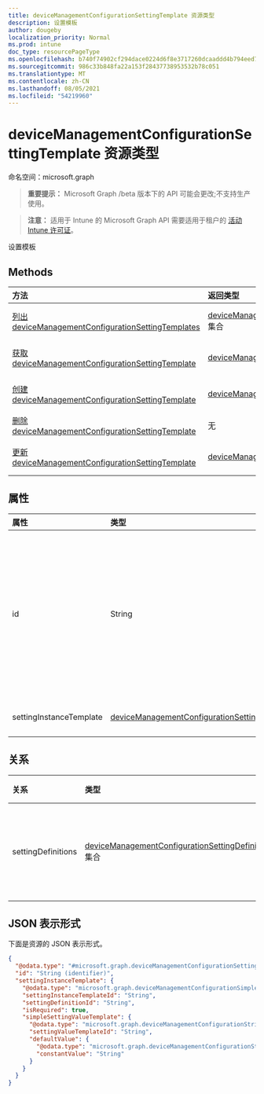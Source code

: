 ```yaml
---
title: deviceManagementConfigurationSettingTemplate 资源类型
description: 设置模板
author: dougeby
localization_priority: Normal
ms.prod: intune
doc_type: resourcePageType
ms.openlocfilehash: b740f74902cf294dace0224d6f8e3717260dcaaddd4b794eed7d8a5ce6ab62e0
ms.sourcegitcommit: 986c33b848fa22a153f28437738953532b78c051
ms.translationtype: MT
ms.contentlocale: zh-CN
ms.lasthandoff: 08/05/2021
ms.locfileid: "54219960"
---
```

# <a name="devicemanagementconfigurationsettingtemplate-resource-type"></a>deviceManagementConfigurationSettingTemplate 资源类型

命名空间：microsoft.graph

> **重要提示：** Microsoft Graph /beta 版本下的 API 可能会更改;不支持生产使用。

> **注意：** 适用于 Intune 的 Microsoft Graph API 需要适用于租户的 [活动 Intune 许可证](https://go.microsoft.com/fwlink/?linkid=839381)。

设置模板

## <a name="methods"></a>Methods
|方法|返回类型|说明|
|:---|:---|:---|
|[列出 deviceManagementConfigurationSettingTemplates](../api/intune-deviceconfigv2-devicemanagementconfigurationsettingtemplate-list.md)|[deviceManagementConfigurationSettingTemplate](../resources/intune-deviceconfigv2-devicemanagementconfigurationsettingtemplate.md) 集合|列出 [deviceManagementConfigurationSettingTemplate](../resources/intune-deviceconfigv2-devicemanagementconfigurationsettingtemplate.md) 对象的属性和关系。|
|[获取 deviceManagementConfigurationSettingTemplate](../api/intune-deviceconfigv2-devicemanagementconfigurationsettingtemplate-get.md)|[deviceManagementConfigurationSettingTemplate](../resources/intune-deviceconfigv2-devicemanagementconfigurationsettingtemplate.md)|读取 [deviceManagementConfigurationSettingTemplate](../resources/intune-deviceconfigv2-devicemanagementconfigurationsettingtemplate.md) 对象的属性和关系。|
|[创建 deviceManagementConfigurationSettingTemplate](../api/intune-deviceconfigv2-devicemanagementconfigurationsettingtemplate-create.md)|[deviceManagementConfigurationSettingTemplate](../resources/intune-deviceconfigv2-devicemanagementconfigurationsettingtemplate.md)|创建新的 [deviceManagementConfigurationSettingTemplate](../resources/intune-deviceconfigv2-devicemanagementconfigurationsettingtemplate.md) 对象。|
|[删除 deviceManagementConfigurationSettingTemplate](../api/intune-deviceconfigv2-devicemanagementconfigurationsettingtemplate-delete.md)|无|删除 [deviceManagementConfigurationSettingTemplate](../resources/intune-deviceconfigv2-devicemanagementconfigurationsettingtemplate.md)。|
|[更新 deviceManagementConfigurationSettingTemplate](../api/intune-deviceconfigv2-devicemanagementconfigurationsettingtemplate-update.md)|[deviceManagementConfigurationSettingTemplate](../resources/intune-deviceconfigv2-devicemanagementconfigurationsettingtemplate.md)|更新 [deviceManagementConfigurationSettingTemplate 对象](../resources/intune-deviceconfigv2-devicemanagementconfigurationsettingtemplate.md) 的属性。|

## <a name="properties"></a>属性
|属性|类型|说明|
|:---|:---|:---|
|id|String|包含此设置模板的策略模板中此设置模板的键。 自动生成。|
|settingInstanceTemplate|[deviceManagementConfigurationSettingInstanceTemplate](../resources/intune-deviceconfigv2-devicemanagementconfigurationsettinginstancetemplate.md)|设置实例模板|

## <a name="relationships"></a>关系
|关系|类型|说明|
|:---|:---|:---|
|settingDefinitions|[deviceManagementConfigurationSettingDefinition](../resources/intune-deviceconfigv2-devicemanagementconfigurationsettingdefinition.md) 集合|相关设置定义列表|

## <a name="json-representation"></a>JSON 表示形式
下面是资源的 JSON 表示形式。
<!-- {
  "blockType": "resource",
  "keyProperty": "id",
  "@odata.type": "microsoft.graph.deviceManagementConfigurationSettingTemplate"
}
-->
``` json
{
  "@odata.type": "#microsoft.graph.deviceManagementConfigurationSettingTemplate",
  "id": "String (identifier)",
  "settingInstanceTemplate": {
    "@odata.type": "microsoft.graph.deviceManagementConfigurationSimpleSettingInstanceTemplate",
    "settingInstanceTemplateId": "String",
    "settingDefinitionId": "String",
    "isRequired": true,
    "simpleSettingValueTemplate": {
      "@odata.type": "microsoft.graph.deviceManagementConfigurationStringSettingValueTemplate",
      "settingValueTemplateId": "String",
      "defaultValue": {
        "@odata.type": "microsoft.graph.deviceManagementConfigurationStringSettingValueConstantDefaultTemplate",
        "constantValue": "String"
      }
    }
  }
}
```




